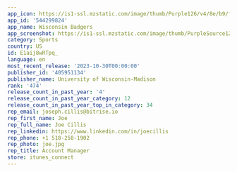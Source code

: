```yaml
---
app_icon: https://is1-ssl.mzstatic.com/image/thumb/Purple126/v4/8e/b9/fb/8eb9fbe5-2a6b-4ed5-5ae3-79eec75fb4f6/AppIcon-0-0-1x_U007emarketing-0-10-0-0-85-220.png/1024x1024bb.png
app_id: '544299824'
app_name: Wisconsin Badgers
app_screenshot: https://is1-ssl.mzstatic.com/image/thumb/PurpleSource125/v4/47/47/50/4747500d-a150-dbfb-c89c-f19ea9ed2a7a/ed761627-5110-4061-af41-dfeacda348c4_Simulator_Screen_Shot_-_iPhone_12_Pro_Max_-_2021-08-04_at_17.11.44.png/1284x2778bb.png
category: Sports
country: US
id: E1aij8wRTpq_
language: en
most_recent_release: '2023-10-30T00:00:00'
publisher_id: '405951134'
publisher_name: University of Wisconsin-Madison
rank: '474'
release_count_in_past_year: '4'
release_count_in_past_year_category: 12
release_count_in_past_year_top_in_category: 34
rep_email: joseph.cillis@bitrise.io
rep_first_name: Joe
rep_full_name: Joe Cillis
rep_linkedin: https://www.linkedin.com/in/joecillis
rep_phone: +1 518-258-1902
rep_photo: joe.jpg
rep_title: Account Manager
store: itunes_connect
---
```

